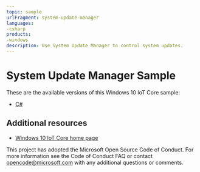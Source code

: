 ```yaml
---
topic: sample
urlFragment: system-update-manager
languages:
-csharp
products:
-windows
description: Use System Update Manager to control system updates.
---
```


# System Update Manager Sample

These are the available versions of this Windows 10 IoT Core sample:

*	[C#](./CS/README.md)

## Additional resources
* [Windows 10 IoT Core home page](https://developer.microsoft.com/en-us/windows/iot/)

This project has adopted the Microsoft Open Source Code of Conduct. For more information see the Code of Conduct FAQ or contact <opencode@microsoft.com> with any additional questions or comments.
